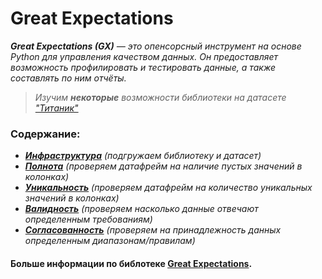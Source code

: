 # Great Expectations

_**Great Expectations (GX)** — это опенсорсный инструмент на основе Python для управления качеством данных. 
Он предоставляет возможность профилировать и тестировать данные, а также составлять по ним отчёты._

> _Изучим **некоторые** возможности библиотеки на датасете ["Титаник"](titanic.csv)_

### Содержание:
- ***[Инфраструктура](infrastructure.py)***
_(подгружаем библиотеку и датасет)_
- ***[Полнота](completeness.py)***
_(проверяем датафрейм на наличие пустых значений в колонках)_
- ***[Уникальность](uniqueness.py)***
_(проверяем датафрейм на количество уникальных значений в колонках)_
- ***[Валидность](validity.py)***
_(проверяем насколько данные отвечают определенным требованиям)_
- ***[Согласованность](consistency.py)***
_(проверяем на принадлежность данных определенным диапазонам/правилам)_

#### Больше информации по библотеке [Great Expectations](https://github.com/great-expectations).